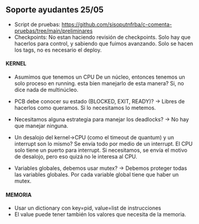 ## Soporte ayudantes 25/05

- Script de pruebas: https://github.com/sisoputnfrba/c-comenta-pruebas/tree/main/preliminares
- Checkpoints: No estan haciendo revisión de checkpoints. Solo hay que hacerlos para control, y sabiendo que fuimos avanzando. Solo se hacen los tags, no es necesario el deploy.


#### KERNEL
- Asumimos que tenemos un CPU De un núcleo, entonces tenemos un solo proceso en running. esta bien manejarlo de esta manera? Si, no dice nada de multinúcleo.

- PCB debe conocer su estado (BLOCKED, EXIT, READY)? -> Libres de hacerlos como queramos. Si lo necesitamos lo metemos.

- Necesitamos alguna estrategia para manejar los deadlocks? -> No hay que manejar ninguna.

- Un desalojo del kernel->CPU (como el timeout de quantum) y un interrupt son lo mismo? Se envía todo por medio de un interrupt. El CPU solo tiene un puerto para interrupt. Si necesitamos, se envía el motivo de desalojo, pero eso quizá no le interesa al CPU.

- Variables globales, debemos usar mutex? -> Debemos proteger todas las variables globales. Por cada variable global tiene que haber un mutex.


#### MEMORIA
- Usar un dictionary con key=pid, value=list de instrucciones
- El value puede tener también los valores que necesita de la memoria.